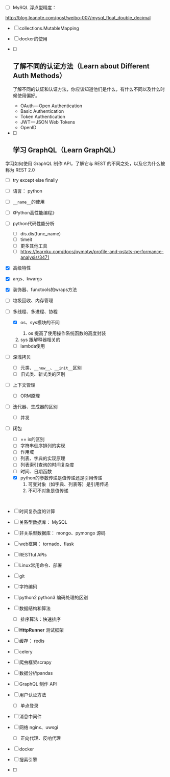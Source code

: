 - [ ] MySQL  浮点型精度：


http://blog.leanote.com/post/weibo-007/mysql_float_double_decimal

- [ ] collections.MutableMapping

- [ ] docker的使用

- [ ] ## 了解不同的认证方法（Learn about Different Auth Methods）

  了解不同的认证和认证方法，你应该知道他们是什么，有什么不同以及什么时候使用偏好。

  - OAuth — Open Authentication
  - Basic Authentication
  - Token Authentication
  - JWT — JSON Web Tokens
  - OpenID

- [ ] ## 学习 GraphQL（Learn GraphQL）

学习如何使用 GraphQL 制作 API，了解它与 REST 的不同之处，以及它为什么被称为 REST 2.0



- [ ] try except  else finally

- [ ] 语言： python

- [ ] `__name__`的使用

- [ ] 《Python高性能编程》

- [ ] python代码性能分析

  - [ ] dis.dis(func_name) 
  - [ ] timeit
  - [ ] 更多其他工具
  - [ ] https://learnku.com/docs/pymotw/profile-and-pstats-performance-analysis/3471

- [x] 高级特性
  
- [x] args、kwargs

- [x] 装饰器、functools的wraps方法
  
- [ ] 垃圾回收、内存管理

- [ ] 多线程、多进程、协程
  - [x] os、sys模块的不同

    1. os 提高了使用操作系统函数的高度封装
  2. sys 跟解释器相关的
  - [ ] lambda使用
  
- [ ] 深浅拷贝
  - [ ] 元类、```__new__```、```__init__```区别
  - [ ] 旧式类、新式类的区别
  
- [ ] 上下文管理
  
  - [ ] ORM原理
  
- [ ] 迭代器、生成器的区别
  
  - [ ] 并发
  
- [ ] 闭包
  - [ ] ==  is的区别
  - [ ] 字符串倒序排列的实现
  - [ ] 作用域
  - [ ] 列表、字典的实现原理
  - [ ] 列表索引查询的时间复杂度
  - [ ] 时间、日期函数
  - [x] python的参数传递是值传递还是引用传递
    1. 可变对象（如字典、列表等）是引用传递
    2. 不可不对象是值传递


​    

- [ ] 时间复杂度的计算
- [ ] 关系型数据库： MySQL
- [ ] 非关系型数据库： mongo、pymongo 源码
- [ ] web框架： tornado、flask
- [ ] RESTful APIs
- [ ] Linux常用命令、部署
- [ ] git 
- [ ] 字符编码
- [ ] python2 python3 编码处理的区别
- [ ] 数据结构和算法

  - [ ] 排序算法：快速排序
- [ ] **HttpRunner** 测试框架
- [ ] 缓存： redis
- [ ] celery
- [ ] 爬虫框架scrapy
- [ ] 数据分析pandas
- [ ] GraphQL 制作 API
- [ ] 用户认证方法

  - [ ] 单点登录
- [ ] 消息中间件
- [ ] 网络 nginx、uwsgi

  - [ ] 正向代理、反响代理
- [ ] docker
- [ ] 搜索引擎
- [ ] 


